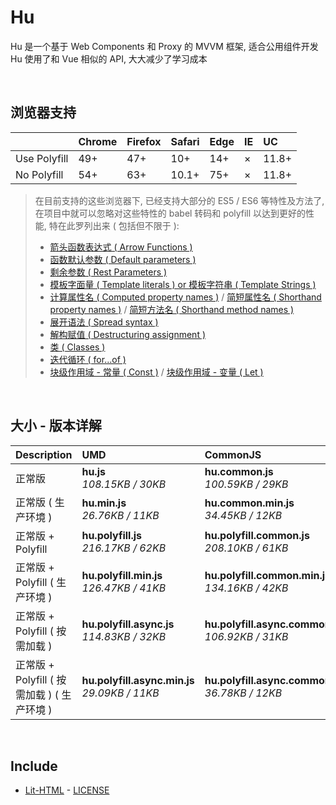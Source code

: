 # Hu
Hu 是一个基于 Web Components 和 Proxy 的 MVVM 框架, 适合公用组件开发<br>
Hu 使用了和 Vue 相似的 API, 大大减少了学习成本

<br>

## 浏览器支持

|              | Chrome | Firefox | Safari | Edge | IE | UC    |
| :-           | :-     | :-      | :-     | :-   | :- | :-    |
| Use Polyfill | 49+    | 47+     | 10+    | 14+  | ×  | 11.8+ |
| No Polyfill  | 54+    | 63+     | 10.1+  | 75+  | ×  | 11.8+ |

> 在目前支持的这些浏览器下, 已经支持大部分的 ES5 / ES6 等特性及方法了,<br>
> 在项目中就可以忽略对这些特性的 babel 转码和 polyfill 以达到更好的性能, 特在此罗列出来 ( 包括但不限于 ): <br>
  > - [箭头函数表达式 ( Arrow Functions )](https://developer.mozilla.org/zh-CN/docs/Web/JavaScript/Reference/Functions/Arrow_functions)
  > - [函数默认参数 ( Default parameters )](https://developer.mozilla.org/zh-CN/docs/Web/JavaScript/Reference/Functions/Default_parameters)
  > - [剩余参数 ( Rest Parameters )](https://developer.mozilla.org/zh-CN/docs/Web/JavaScript/Reference/Functions/Rest_parameters)
  > - [模板字面量 ( Template literals ) or 模板字符串 ( Template Strings )](https://developer.mozilla.org/zh-CN/docs/Web/JavaScript/Reference/template_strings)
  > - [计算属性名 ( Computed property names )](https://developer.mozilla.org/zh-CN/docs/Web/JavaScript/Reference/Operators/Object_initializer#计算属性名) / [简短属性名 ( Shorthand property names )](https://developer.mozilla.org/zh-CN/docs/Web/JavaScript/Reference/Operators/Object_initializer#属性定义) / [简短方法名 ( Shorthand method names )](https://developer.mozilla.org/zh-CN/docs/Web/JavaScript/Reference/Operators/Object_initializer#方法定义)
  > - [展开语法 ( Spread syntax )](https://developer.mozilla.org/zh-CN/docs/Web/JavaScript/Reference/Operators/Spread_syntax)
  > - [解构赋值 ( Destructuring assignment )](https://developer.mozilla.org/zh-CN/docs/Web/JavaScript/Reference/Operators/Destructuring_assignment)
  > - [类 ( Classes )](https://developer.mozilla.org/zh-CN/docs/Web/JavaScript/Reference/Classes)
  > - [迭代循环 ( for...of )](https://developer.mozilla.org/zh-CN/docs/Web/JavaScript/Reference/Statements/for...of)
  > - [块级作用域 - 常量 ( Const )](https://developer.mozilla.org/zh-CN/docs/Web/JavaScript/Reference/Statements/const) / [块级作用域 - 变量 ( Let )](https://developer.mozilla.org/zh-CN/docs/Web/JavaScript/Reference/Statements/let)

<br>

## 大小 - 版本详解
| Description | UMD | CommonJS | ES Module |
| :- | :- | :- | :- |
| 正常版 | **hu.js**<br>*108.15KB / 30KB* | **hu.common.js**<br>*100.59KB / 29KB* | **hu.esm.js**<br>*100.57KB / 29KB* |
| 正常版 ( 生产环境 ) | **hu.min.js**<br>*26.76KB / 11KB* | **hu.common.min.js**<br>*34.45KB / 12KB* | **hu.esm.min.js**<br>*26.59KB / 10KB* |
| 正常版 + Polyfill | **hu.polyfill.js**<br>*216.17KB / 62KB* | **hu.polyfill.common.js**<br>*208.10KB / 61KB* | **hu.polyfill.esm.js**<br>*208.08KB / 61KB* |
| 正常版 + Polyfill ( 生产环境 ) | **hu.polyfill.min.js**<br>*126.47KB / 41KB* | **hu.polyfill.common.min.js**<br>*134.16KB / 42KB* | **hu.polyfill.esm.min.js**<br>*126.30KB / 41KB* |
| 正常版 + Polyfill ( 按需加载 ) | **hu.polyfill.async.js**<br>*114.83KB / 32KB* | **hu.polyfill.async.common.js**<br>*106.92KB / 31KB* | **hu.polyfill.async.esm.js**<br>*106.90KB / 31KB* |
| 正常版 + Polyfill ( 按需加载 ) ( 生产环境 ) | **hu.polyfill.async.min.js**<br>*29.09KB / 11KB* | **hu.polyfill.async.common.min.js**<br>*36.78KB / 12KB* | **hu.polyfill.async.esm.min.js**<br>*28.92KB / 11KB* |

<br>

## Include
  - [Lit-HTML](https://github.com/Polymer/lit-html) \- [LICENSE](https://github.com/Polymer/lit-html/blob/master/LICENSE)